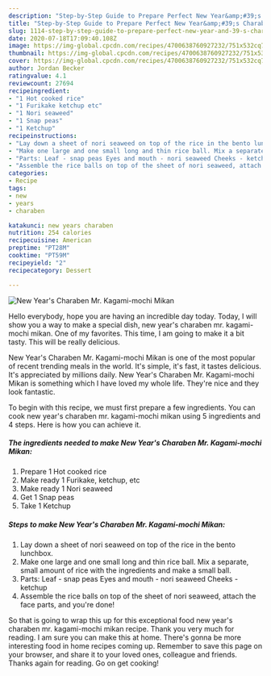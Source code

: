 ```yaml
---
description: "Step-by-Step Guide to Prepare Perfect New Year&amp;#39;s Charaben Mr. Kagami-mochi Mikan"
title: "Step-by-Step Guide to Prepare Perfect New Year&amp;#39;s Charaben Mr. Kagami-mochi Mikan"
slug: 1114-step-by-step-guide-to-prepare-perfect-new-year-and-39-s-charaben-mr-kagami-mochi-mikan
date: 2020-07-18T17:09:40.108Z
image: https://img-global.cpcdn.com/recipes/4700638760927232/751x532cq70/new-years-charaben-mr-kagami-mochi-mikan-recipe-main-photo.jpg
thumbnail: https://img-global.cpcdn.com/recipes/4700638760927232/751x532cq70/new-years-charaben-mr-kagami-mochi-mikan-recipe-main-photo.jpg
cover: https://img-global.cpcdn.com/recipes/4700638760927232/751x532cq70/new-years-charaben-mr-kagami-mochi-mikan-recipe-main-photo.jpg
author: Jordan Becker
ratingvalue: 4.1
reviewcount: 27694
recipeingredient:
- "1 Hot cooked rice"
- "1 Furikake ketchup etc"
- "1 Nori seaweed"
- "1 Snap peas"
- "1 Ketchup"
recipeinstructions:
- "Lay down a sheet of nori seaweed on top of the rice in the bento lunchbox."
- "Make one large and one small long and thin rice ball. Mix a separate, small amount of rice with the ingredients and make a small ball."
- "Parts: Leaf - snap peas Eyes and mouth - nori seaweed Cheeks - ketchup"
- "Assemble the rice balls on top of the sheet of nori seaweed, attach the face parts, and you&#39;re done!"
categories:
- Recipe
tags:
- new
- years
- charaben

katakunci: new years charaben 
nutrition: 254 calories
recipecuisine: American
preptime: "PT28M"
cooktime: "PT59M"
recipeyield: "2"
recipecategory: Dessert

---
```



![New Year&#39;s Charaben Mr. Kagami-mochi Mikan](https://img-global.cpcdn.com/recipes/4700638760927232/751x532cq70/new-years-charaben-mr-kagami-mochi-mikan-recipe-main-photo.jpg)

Hello everybody, hope you are having an incredible day today. Today, I will show you a way to make a special dish, new year&#39;s charaben mr. kagami-mochi mikan. One of my favorites. This time, I am going to make it a bit tasty. This will be really delicious.



New Year&#39;s Charaben Mr. Kagami-mochi Mikan is one of the most popular of recent trending meals in the world. It's simple, it's fast, it tastes delicious. It's appreciated by millions daily. New Year&#39;s Charaben Mr. Kagami-mochi Mikan is something which I have loved my whole life. They're nice and they look fantastic.


To begin with this recipe, we must first prepare a few ingredients. You can cook new year&#39;s charaben mr. kagami-mochi mikan using 5 ingredients and 4 steps. Here is how you can achieve it.

<!--inarticleads1-->

##### The ingredients needed to make New Year&#39;s Charaben Mr. Kagami-mochi Mikan:

1. Prepare 1 Hot cooked rice
1. Make ready 1 Furikake, ketchup, etc
1. Make ready 1 Nori seaweed
1. Get 1 Snap peas
1. Take 1 Ketchup




<!--inarticleads2-->

##### Steps to make New Year&#39;s Charaben Mr. Kagami-mochi Mikan:

1. Lay down a sheet of nori seaweed on top of the rice in the bento lunchbox.
1. Make one large and one small long and thin rice ball. Mix a separate, small amount of rice with the ingredients and make a small ball.
1. Parts: Leaf - snap peas Eyes and mouth - nori seaweed Cheeks - ketchup
1. Assemble the rice balls on top of the sheet of nori seaweed, attach the face parts, and you&#39;re done!




So that is going to wrap this up for this exceptional food new year&#39;s charaben mr. kagami-mochi mikan recipe. Thank you very much for reading. I am sure you can make this at home. There's gonna be more interesting food in home recipes coming up. Remember to save this page on your browser, and share it to your loved ones, colleague and friends. Thanks again for reading. Go on get cooking!
